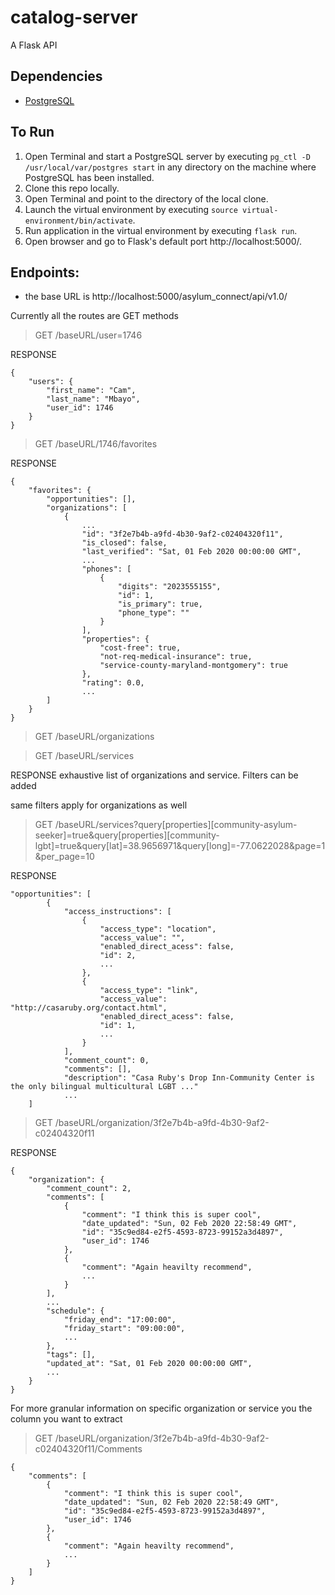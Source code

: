 # catalog-server
A Flask API

## Dependencies
* [PostgreSQL](https://www.postgresql.org/download/)

## To Run
1. Open Terminal and start a PostgreSQL server by executing `pg_ctl -D /usr/local/var/postgres start` in any directory on the machine where PostgreSQL has been installed.
2. Clone this repo locally.
2. Open Terminal and point to the directory of the local clone.
3. Launch the virtual environment by executing `source virtual-environment/bin/activate`.
4. Run application in the virtual environment by executing `flask run`.
5. Open browser and go to Flask's default port http://localhost:5000/.

## Endpoints:
* the base URL is http://localhost:5000/asylum_connect/api/v1.0/

Currently all the routes are GET methods

> GET /baseURL/user=1746

RESPONSE
```
{
    "users": {
        "first_name": "Cam",
        "last_name": "Mbayo",
        "user_id": 1746
    }
}
```

> GET /baseURL/1746/favorites

RESPONSE
```
{
    "favorites": {
        "opportunities": [],
        "organizations": [
            {
                ...
                "id": "3f2e7b4b-a9fd-4b30-9af2-c02404320f11",
                "is_closed": false,
                "last_verified": "Sat, 01 Feb 2020 00:00:00 GMT",
                ...
                "phones": [
                    {
                        "digits": "2023555155",
                        "id": 1,
                        "is_primary": true,
                        "phone_type": ""
                    }
                ],
                "properties": {
                    "cost-free": true,
                    "not-req-medical-insurance": true,
                    "service-county-maryland-montgomery": true
                },
                "rating": 0.0,
                ...
        ]
    }
}
```

> GET /baseURL/organizations

> GET /baseURL/services

RESPONSE
exhaustive list of organizations and service. Filters can be added

same filters apply for organizations as well
> GET /baseURL/services?query[properties][community-asylum-seeker]=true&query[properties][community-lgbt]=true&query[lat]=38.9656971&query[long]=-77.0622028&page=1&per_page=10

RESPONSE
```
"opportunities": [
        {
            "access_instructions": [
                {
                    "access_type": "location",
                    "access_value": "",
                    "enabled_direct_acess": false,
                    "id": 2,
                    ...
                },
                {
                    "access_type": "link",
                    "access_value": "http://casaruby.org/contact.html",
                    "enabled_direct_acess": false,
                    "id": 1,
                    ...
                }
            ],
            "comment_count": 0,
            "comments": [],
            "description": "Casa Ruby's Drop Inn-Community Center is the only bilingual multicultural LGBT ..."
            ...
    ]
```


> GET /baseURL/organization/3f2e7b4b-a9fd-4b30-9af2-c02404320f11

RESPONSE
```
{
    "organization": {
        "comment_count": 2,
        "comments": [
            {
                "comment": "I think this is super cool",
                "date_updated": "Sun, 02 Feb 2020 22:58:49 GMT",
                "id": "35c9ed84-e2f5-4593-8723-99152a3d4897",
                "user_id": 1746
            },
            {
                "comment": "Again heavilty recommend",
                ...
            }
        ],
        ...
        "schedule": {
            "friday_end": "17:00:00",
            "friday_start": "09:00:00",
            ...
        },
        "tags": [],
        "updated_at": "Sat, 01 Feb 2020 00:00:00 GMT",
        ...
    }
}
```

For more granular information on specific organization or service you the column you want to extract
> GET /baseURL/organization/3f2e7b4b-a9fd-4b30-9af2-c02404320f11/Comments

```
{
    "comments": [
        {
            "comment": "I think this is super cool",
            "date_updated": "Sun, 02 Feb 2020 22:58:49 GMT",
            "id": "35c9ed84-e2f5-4593-8723-99152a3d4897",
            "user_id": 1746
        },
        {
            "comment": "Again heavilty recommend",
            ...
        }
    ]
}
```
